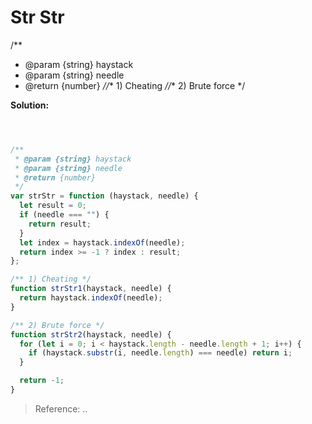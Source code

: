 # Str Str
/**
 * @param {string} haystack
 * @param {string} needle
 * @return {number}
 *//** 1) Cheating *//** 2) Brute force */

**Solution:**

<!-- js-console -->
```javascript



/**
 * @param {string} haystack
 * @param {string} needle
 * @return {number}
 */
var strStr = function (haystack, needle) {
  let result = 0;
  if (needle === "") {
    return result;
  }
  let index = haystack.indexOf(needle);
  return index >= -1 ? index : result;
};

/** 1) Cheating */
function strStr1(haystack, needle) {
  return haystack.indexOf(needle);
}

/** 2) Brute force */
function strStr2(haystack, needle) {
  for (let i = 0; i < haystack.length - needle.length + 1; i++) {
    if (haystack.substr(i, needle.length) === needle) return i;
  }

  return -1;
}
```

> Reference: ..

